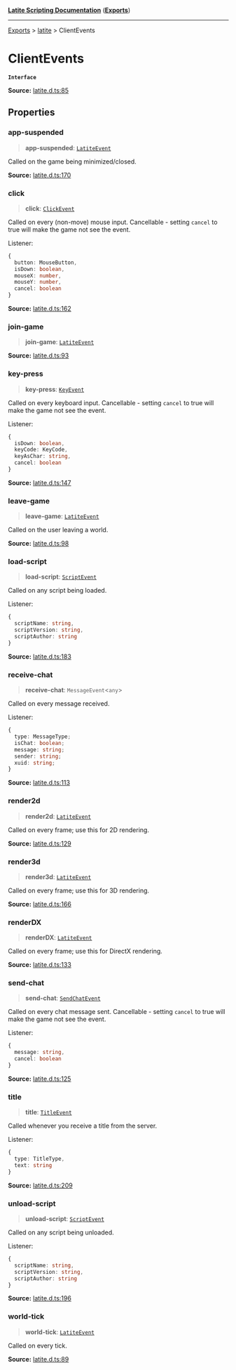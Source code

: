 [**Latite Scripting Documentation**](../../README.md) ([**Exports**](../../exports.md))

---

[Exports](../../exports.md) > [latite](../index.md) > ClientEvents

# ClientEvents

**`Interface`**

**Source:** [latite.d.ts:85](https://github.com/LatiteScripting/latitescripting.github.io/blob/33f46d6/definitions/latite.d.ts#L85)

## Properties

### app-suspended

> **app-suspended**: [`LatiteEvent`](interface.LatiteEvent.md)

Called on the game being minimized/closed.

**Source:** [latite.d.ts:170](https://github.com/LatiteScripting/latitescripting.github.io/blob/33f46d6/definitions/latite.d.ts#L170)

### click

> **click**: [`ClickEvent`](interface.ClickEvent.md)

Called on every (non-move) mouse input. Cancellable - setting `cancel` to true will make the game not see the event.

Listener:

```ts
{
  button: MouseButton,
  isDown: boolean,
  mouseX: number,
  mouseY: number,
  cancel: boolean
}
```

**Source:** [latite.d.ts:162](https://github.com/LatiteScripting/latitescripting.github.io/blob/33f46d6/definitions/latite.d.ts#L162)

### join-game

> **join-game**: [`LatiteEvent`](interface.LatiteEvent.md)

**Source:** [latite.d.ts:93](https://github.com/LatiteScripting/latitescripting.github.io/blob/33f46d6/definitions/latite.d.ts#L93)

### key-press

> **key-press**: [`KeyEvent`](interface.KeyEvent.md)

Called on every keyboard input. Cancellable - setting `cancel` to true will make the game not see the event.

Listener:

```ts
{
  isDown: boolean,
  keyCode: KeyCode,
  keyAsChar: string,
  cancel: boolean
}
```

**Source:** [latite.d.ts:147](https://github.com/LatiteScripting/latitescripting.github.io/blob/33f46d6/definitions/latite.d.ts#L147)

### leave-game

> **leave-game**: [`LatiteEvent`](interface.LatiteEvent.md)

Called on the user leaving a world.

**Source:** [latite.d.ts:98](https://github.com/LatiteScripting/latitescripting.github.io/blob/33f46d6/definitions/latite.d.ts#L98)

### load-script

> **load-script**: [`ScriptEvent`](interface.ScriptEvent.md)

Called on any script being loaded.

Listener:

```ts
{
  scriptName: string,
  scriptVersion: string,
  scriptAuthor: string
}
```

**Source:** [latite.d.ts:183](https://github.com/LatiteScripting/latitescripting.github.io/blob/33f46d6/definitions/latite.d.ts#L183)

### receive-chat

> **receive-chat**: `MessageEvent`\<`any`\>

Called on every message received.

Listener:

```ts
{
  type: MessageType;
  isChat: boolean;
  message: string;
  sender: string;
  xuid: string;
}
```

**Source:** [latite.d.ts:113](https://github.com/LatiteScripting/latitescripting.github.io/blob/33f46d6/definitions/latite.d.ts#L113)

### render2d

> **render2d**: [`LatiteEvent`](interface.LatiteEvent.md)

Called on every frame; use this for 2D rendering.

**Source:** [latite.d.ts:129](https://github.com/LatiteScripting/latitescripting.github.io/blob/33f46d6/definitions/latite.d.ts#L129)

### render3d

> **render3d**: [`LatiteEvent`](interface.LatiteEvent.md)

Called on every frame; use this for 3D rendering.

**Source:** [latite.d.ts:166](https://github.com/LatiteScripting/latitescripting.github.io/blob/33f46d6/definitions/latite.d.ts#L166)

### renderDX

> **renderDX**: [`LatiteEvent`](interface.LatiteEvent.md)

Called on every frame; use this for DirectX rendering.

**Source:** [latite.d.ts:133](https://github.com/LatiteScripting/latitescripting.github.io/blob/33f46d6/definitions/latite.d.ts#L133)

### send-chat

> **send-chat**: [`SendChatEvent`](interface.SendChatEvent.md)

Called on every chat message sent. Cancellable - setting `cancel` to true will make the game not see the event.

Listener:

```ts
{
  message: string,
  cancel: boolean
}
```

**Source:** [latite.d.ts:125](https://github.com/LatiteScripting/latitescripting.github.io/blob/33f46d6/definitions/latite.d.ts#L125)

### title

> **title**: [`TitleEvent`](interface.TitleEvent.md)

Called whenever you receive a title from the server.

Listener:

```ts
{
  type: TitleType,
  text: string
}
```

**Source:** [latite.d.ts:209](https://github.com/LatiteScripting/latitescripting.github.io/blob/33f46d6/definitions/latite.d.ts#L209)

### unload-script

> **unload-script**: [`ScriptEvent`](interface.ScriptEvent.md)

Called on any script being unloaded.

Listener:

```ts
{
  scriptName: string,
  scriptVersion: string,
  scriptAuthor: string
}
```

**Source:** [latite.d.ts:196](https://github.com/LatiteScripting/latitescripting.github.io/blob/33f46d6/definitions/latite.d.ts#L196)

### world-tick

> **world-tick**: [`LatiteEvent`](interface.LatiteEvent.md)

Called on every tick.

**Source:** [latite.d.ts:89](https://github.com/LatiteScripting/latitescripting.github.io/blob/33f46d6/definitions/latite.d.ts#L89)

